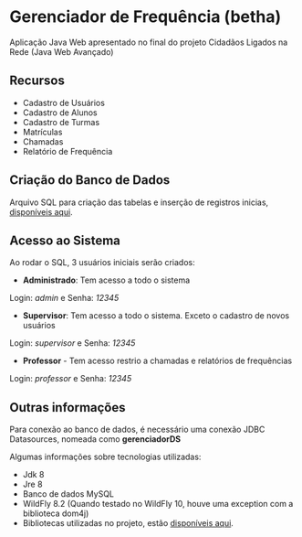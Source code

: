 # Gerenciador de Frequência (betha)
Aplicação Java Web apresentado no final do projeto Cidadãos Ligados na Rede (Java Web Avançado)

## Recursos
- Cadastro de Usuários
- Cadastro de Alunos
- Cadastro de Turmas
- Matrículas
- Chamadas
- Relatório de Frequência

## Criação do Banco de Dados
Arquivo SQL para criação das tabelas e inserção de registros inicias, 
[disponíveis aqui](https://github.com/fraterblack/controle-frequencia-escolar/tree/master/resources).

## Acesso ao Sistema
Ao rodar o SQL, 3 usuários iniciais serão criados:
- **Administrado**: Tem acesso a todo o sistema

Login: *admin* e Senha: *12345*
- **Supervisor**: Tem acesso a todo o sistema. Exceto o cadastro de novos usuários

Login: *supervisor* e Senha: *12345*
- **Professor** - Tem acesso restrio a chamadas e relatórios de frequências

Login: *professor* e Senha: *12345*

## Outras informações
Para conexão ao banco de dados, é necessário uma conexão JDBC Datasources, nomeada como **gerenciadorDS**

Algumas informações sobre tecnologias utilizadas:
- Jdk 8
- Jre 8
- Banco de dados MySQL
- WildFly 8.2 (Quando testado no WildFly 10, houve uma exception com a biblioteca dom4j)
- Bibliotecas utilizadas no projeto, estão [disponíveis aqui](https://github.com/fraterblack/controle-frequencia-escolar/tree/master/resources/libs).
